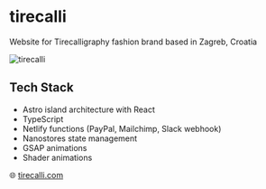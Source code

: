 # tirecalli

Website for Tirecalligraphy fashion brand based in Zagreb, Croatia

![tirecalli](https://github.com/snsa-kscc/tirecalli/assets/51080349/f39fd66c-baee-4a04-a904-dd7323de65ba)

## Tech Stack

- Astro island architecture with React
- TypeScript
- Netlify functions (PayPal, Mailchimp, Slack webhook)
- Nanostores state management
- GSAP animations
- Shader animations

:globe_with_meridians: [tirecalli.com](https://tirecalli.com)

